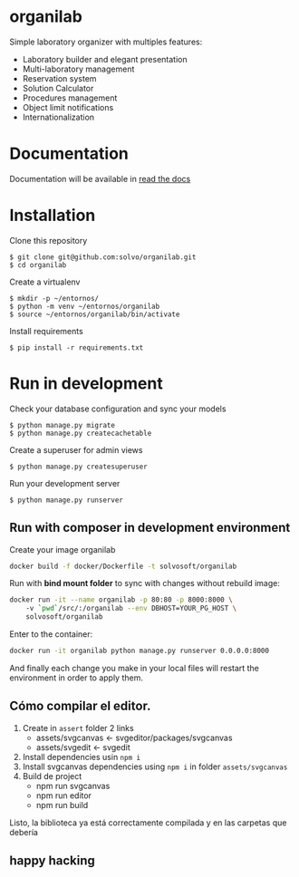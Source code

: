 # organilab
Simple laboratory organizer with multiples features:

- Laboratory builder and elegant presentation 
- Multi-laboratory management
- Reservation system
- Solution Calculator
- Procedures management
- Object limit notifications
- Internationalization

# Documentation

Documentation will be available in [read the docs](http://organilab.readthedocs.io/en/latest/)

# Installation 

Clone this repository 

	$ git clone git@github.com:solvo/organilab.git
	$ cd organilab

Create a virtualenv

	$ mkdir -p ~/entornos/
	$ python -m venv ~/entornos/organilab
	$ source ~/entornos/organilab/bin/activate

Install requirements 

	$ pip install -r requirements.txt
		
# Run in development

Check your database configuration and sync your models

	$ python manage.py migrate
	$ python manage.py createcachetable

Create a superuser for admin views

	$ python manage.py createsuperuser

Run your development server

	$ python manage.py runserver

## Run with composer in development environment

Create your image organilab
```bash
docker build -f docker/Dockerfile -t solvosoft/organilab
```

Run with **bind mount folder** to sync with changes without rebuild image:
```bash
docker run -it --name organilab -p 80:80 -p 8000:8000 \ 
    -v `pwd`/src/:/organilab --env DBHOST=YOUR_PG_HOST \
	solvosoft/organilab
```

Enter to the container:
```bash
docker run -it organilab python manage.py runserver 0.0.0.0:8000
```
And finally each change you make in your local files will restart the environment in order to apply them.


## Cómo compilar el editor.

1) Create in `assert` folder 2 links 
   - assets/svgcanvas   <- svgeditor/packages/svgcanvas
   - assets/svgedit  <- svgedit
2) Install dependencies usin `npm i`
3) Install svgcanvas dependencies using `npm i` in folder `assets/svgcanvas`
4) Build de project 
   - npm run svgcanvas
   - npm run editor
   - npm run build

Listo, la biblioteca ya está correctamente compilada y en las carpetas que debería


## happy hacking	


